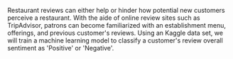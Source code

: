 Restaurant reviews can either help or hinder how potential new customers perceive a restaurant. 
With the aide of online review sites such as TripAdvisor, patrons can become familiarized with an establishment menu, offerings, and previous customer's reviews. 
Using an Kaggle data set, we will train a machine learning model to classify a customer's review overall sentiment as 'Positive' or 'Negative'. 
